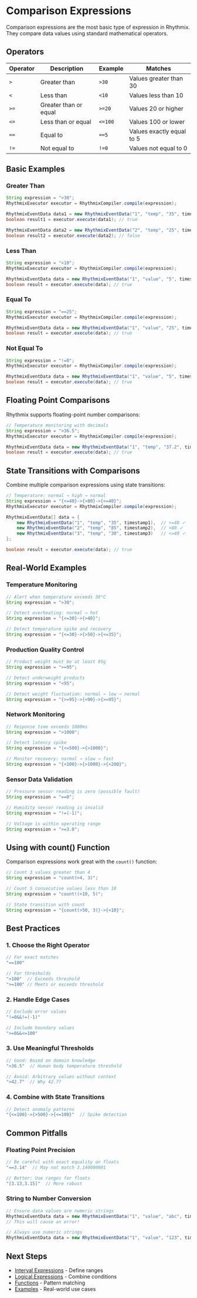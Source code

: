 # Comparison Expressions

Comparison expressions are the most basic type of expression in Rhythmix. They compare data values using standard mathematical operators.

## Operators

| Operator | Description | Example | Matches |
|----------|-------------|---------|---------|
| `>` | Greater than | `>30` | Values greater than 30 |
| `<` | Less than | `<10` | Values less than 10 |
| `>=` | Greater than or equal | `>=20` | Values 20 or higher |
| `<=` | Less than or equal | `<=100` | Values 100 or lower |
| `==` | Equal to | `==5` | Values exactly equal to 5 |
| `!=` | Not equal to | `!=0` | Values not equal to 0 |

## Basic Examples

### Greater Than

```java
String expression = ">30";
RhythmixExecutor executor = RhythmixCompiler.compile(expression);

RhythmixEventData data1 = new RhythmixEventData("1", "temp", "35", timestamp);
boolean result1 = executor.execute(data1); // true

RhythmixEventData data2 = new RhythmixEventData("2", "temp", "25", timestamp);
boolean result2 = executor.execute(data2); // false
```

### Less Than

```java
String expression = "<10";
RhythmixExecutor executor = RhythmixCompiler.compile(expression);

RhythmixEventData data = new RhythmixEventData("1", "value", "5", timestamp);
boolean result = executor.execute(data); // true
```

### Equal To

```java
String expression = "==25";
RhythmixExecutor executor = RhythmixCompiler.compile(expression);

RhythmixEventData data = new RhythmixEventData("1", "value", "25", timestamp);
boolean result = executor.execute(data); // true
```

### Not Equal To

```java
String expression = "!=0";
RhythmixExecutor executor = RhythmixCompiler.compile(expression);

RhythmixEventData data = new RhythmixEventData("1", "value", "5", timestamp);
boolean result = executor.execute(data); // true
```

## Floating Point Comparisons

Rhythmix supports floating-point number comparisons:

```java
// Temperature monitoring with decimals
String expression = ">36.5";
RhythmixExecutor executor = RhythmixCompiler.compile(expression);

RhythmixEventData data = new RhythmixEventData("1", "temp", "37.2", timestamp);
boolean result = executor.execute(data); // true
```

## State Transitions with Comparisons

Combine multiple comparison expressions using state transitions:

```java
// Temperature: normal → high → normal
String expression = "{<=40}->{>80}->{<=40}";
RhythmixExecutor executor = RhythmixCompiler.compile(expression);

RhythmixEventData[] data = {
    new RhythmixEventData("1", "temp", "35", timestamp1),  // <=40 ✓
    new RhythmixEventData("2", "temp", "85", timestamp2),  // >80 ✓
    new RhythmixEventData("3", "temp", "30", timestamp3)   // <=40 ✓
};

boolean result = executor.execute(data); // true
```

## Real-World Examples

### Temperature Monitoring

```java
// Alert when temperature exceeds 30°C
String expression = ">30";

// Detect overheating: normal → hot
String expression = "{<=30}->{>40}";

// Detect temperature spike and recovery
String expression = "{<=30}->{>50}->{<=35}";
```

### Production Quality Control

```java
// Product weight must be at least 95g
String expression = ">=95";

// Detect underweight products
String expression = "<95";

// Detect weight fluctuation: normal → low → normal
String expression = "{>=95}->{<90}->{>=95}";
```

### Network Monitoring

```java
// Response time exceeds 1000ms
String expression = ">1000";

// Detect latency spike
String expression = "{<=500}->{>1000}";

// Monitor recovery: normal → slow → fast
String expression = "{<100}->{>1000}->{<200}";
```

### Sensor Data Validation

```java
// Pressure sensor reading is zero (possible fault)
String expression = "==0";

// Humidity sensor reading is invalid
String expression = "!=(-1)";

// Voltage is within operating range
String expression = ">=3.0";
```

## Using with count() Function

Comparison expressions work great with the `count()` function:

```java
// Count 3 values greater than 4
String expression = "count(>4, 3)";

// Count 5 consecutive values less than 10
String expression = "count!(<10, 5)";

// State transition with count
String expression = "{count(>50, 3)}->{<10}";
```

## Best Practices

### 1. Choose the Right Operator

```java
// For exact matches
"==100"

// For thresholds
">100"  // Exceeds threshold
">=100" // Meets or exceeds threshold
```

### 2. Handle Edge Cases

```java
// Exclude error values
"!=0&&!=(-1)"

// Include boundary values
">=0&&<=100"
```

### 3. Use Meaningful Thresholds

```java
// Good: Based on domain knowledge
">36.5"  // Human body temperature threshold

// Avoid: Arbitrary values without context
">42.7"  // Why 42.7?
```

### 4. Combine with State Transitions

```java
// Detect anomaly patterns
"{<=100}->{>500}->{<=100}"  // Spike detection
```

## Common Pitfalls

### Floating Point Precision

```java
// Be careful with exact equality on floats
"==3.14"  // May not match 3.140000001

// Better: Use ranges for floats
"[3.13,3.15]"  // More robust
```

### String to Number Conversion

```java
// Ensure data values are numeric strings
RhythmixEventData data = new RhythmixEventData("1", "value", "abc", timestamp);
// This will cause an error!

// Always use numeric strings
RhythmixEventData data = new RhythmixEventData("1", "value", "123", timestamp);
```

## Next Steps

- [Interval Expressions](./interval.md) - Define ranges
- [Logical Expressions](./logical.md) - Combine conditions
- [Functions](./functions/count.md) - Pattern matching
- [Examples](../examples/temperature-monitoring.md) - Real-world use cases

